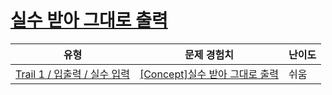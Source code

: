 # [실수 받아 그대로 출력](https://www.codetree.ai/trails/complete/curated-cards/intro-enter-real-value-and-print)

|유형|문제 경험치|난이도|
|---|---|---|
|[Trail 1 / 입출력 / 실수 입력](https://www.codetree.ai/trail-info/novice-low/)|[[Concept]실수 받아 그대로 출력](https://www.codetree.ai/trails/complete/curated-cards/intro-enter-real-value-and-print/)|쉬움|

